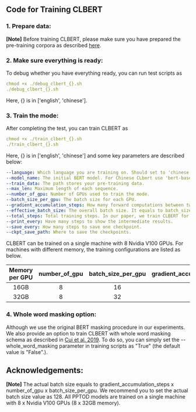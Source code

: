 ## Code for Training CLBERT

### 1. Prepare data:
**[Note]** Before training CLBERT, please make sure you have prepared the pre-training corpora as described [here](https://github.com/yxuansu/CLBERT/tree/main/pretraining_data).

### 2. Make sure everything is ready:
To debug whether you have everything ready, you can run test scripts as

```yaml
chmod +x ./debug_clbert_{}.sh
./debug_clbert_{}.sh
```
Here, {} is in ['english', 'chinese'].

### 3. Train the mode:
After completing the test, you can train CLBERT as 
```yaml
chmod +x ./train_clbert_{}.sh
./train_clbert_{}.sh
```
Here, {} is in ['english', 'chinese'] and some key parameters are described below:

```yaml
--language: Which language you are training on. Should set to 'chinese' or 'english'
--model_name: The initial BERT model. For Chinese CLbert use 'bert-base-chinese', and for English CLBERT use 'bert-base-uncased'.
--train_data: The path stores your pre-training data.
--max_len: Maximum length of each sequence.
--number_of_gpu: Number of GPUs used to train the mode.
--batch_size_per_gpu: The batch size for each GPU.
--gradient_accumulation_steps: How many forward computations between two gradient updates.
--effective_batch_size: The overall batch size. It equals to batch_size_per_gpu x gradient_accumulation_steps x number_of_gpu.
--total_steps: Total training steps. In our paper, we train CLBERT for 150k steps.
--print_every: Have many steps to show the intermediate results.
--save_every: How many steps to save one checkpoint.
--ckpt_save_path: Where to save the checkpoints.
```

CLBERT can be trained on a single machine with 8 Nvidia V100 GPUs. For machines with different memory, the training configurations are listed as below.

|Memory per GPU|number_of_gpu|batch_size_per_gpu|gradient_accumulation_steps|effective_batch_size|
|:-------------:|:-------------:|:-------------:|:-------------:|:-------------:|
|16GB|8|16|2|256|
|32GB|8|32|1|256|

### 4. Whole word masking option:
Although we use the original BERT masking procedure in our experiments. We also provide an option to train CLBERT with whole word masking schema as described in [Cui et al. 2019](https://arxiv.org/abs/1906.08101). To do so, you can simply set the --whole_word_masking parameter in training scripts as "True" (the default value is "False".).


## Acknowledgements:


**[Note]** The actual batch size equals to gradient_accumulation_steps x number_of_gpu x batch_size_per_gpu. We recommend
you to set the actual batch size value as 128. All PPTOD models are trained on a single machine with 8 x Nvidia V100 GPUs (8 x 32GB memory).
